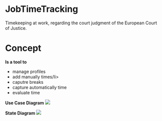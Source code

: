 # JobTimeTracking
Timekeeping at work, regarding the court judgment of the European Court of Justice.

# Concept

**Is a tool to**
       <ul>
          <li>manage profiles</li>
          <li>add manually  times/li>
          <li>caputre breaks</li>
          <li>capture automatically time</li>
          <li>evaluate time</li>
      </ul> 

**Use Case Diagram**
<img src="https://image.prntscr.com/image/am4pn7qARESMg6moEnaaNA.jpg" />  

**State Diagram**
<img src="https://image.prntscr.com/image/YdIS3jMfQGui3csdJFWF9A.jpg" />  
